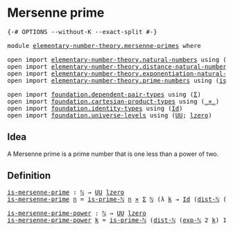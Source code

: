 # Mersenne prime

<pre class="Agda"><a id="27" class="Symbol">{-#</a> <a id="31" class="Keyword">OPTIONS</a> <a id="39" class="Pragma">--without-K</a> <a id="51" class="Pragma">--exact-split</a> <a id="65" class="Symbol">#-}</a>

<a id="70" class="Keyword">module</a> <a id="77" href="elementary-number-theory.mersenne-primes.html" class="Module">elementary-number-theory.mersenne-primes</a> <a id="118" class="Keyword">where</a>

<a id="125" class="Keyword">open</a> <a id="130" class="Keyword">import</a> <a id="137" href="elementary-number-theory.natural-numbers.html" class="Module">elementary-number-theory.natural-numbers</a> <a id="178" class="Keyword">using</a> <a id="184" class="Symbol">(</a><a id="185" href="elementary-number-theory.natural-numbers.html#1444" class="Datatype">ℕ</a><a id="186" class="Symbol">)</a>
<a id="188" class="Keyword">open</a> <a id="193" class="Keyword">import</a> <a id="200" href="elementary-number-theory.distance-natural-numbers.html" class="Module">elementary-number-theory.distance-natural-numbers</a> <a id="250" class="Keyword">using</a> <a id="256" class="Symbol">(</a><a id="257" href="elementary-number-theory.distance-natural-numbers.html#1308" class="Function">dist-ℕ</a><a id="263" class="Symbol">)</a>
<a id="265" class="Keyword">open</a> <a id="270" class="Keyword">import</a> <a id="277" href="elementary-number-theory.exponentiation-natural-numbers.html" class="Module">elementary-number-theory.exponentiation-natural-numbers</a> <a id="333" class="Keyword">using</a> <a id="339" class="Symbol">(</a><a id="340" href="elementary-number-theory.exponentiation-natural-numbers.html#671" class="Function">exp-ℕ</a><a id="345" class="Symbol">)</a>
<a id="347" class="Keyword">open</a> <a id="352" class="Keyword">import</a> <a id="359" href="elementary-number-theory.prime-numbers.html" class="Module">elementary-number-theory.prime-numbers</a> <a id="398" class="Keyword">using</a> <a id="404" class="Symbol">(</a><a id="405" href="elementary-number-theory.prime-numbers.html#1945" class="Function">is-prime-ℕ</a><a id="415" class="Symbol">)</a>

<a id="418" class="Keyword">open</a> <a id="423" class="Keyword">import</a> <a id="430" href="foundation.dependent-pair-types.html" class="Module">foundation.dependent-pair-types</a> <a id="462" class="Keyword">using</a> <a id="468" class="Symbol">(</a><a id="469" href="foundation-core.dependent-pair-types.html#502" class="Record">Σ</a><a id="470" class="Symbol">)</a>
<a id="472" class="Keyword">open</a> <a id="477" class="Keyword">import</a> <a id="484" href="foundation.cartesian-product-types.html" class="Module">foundation.cartesian-product-types</a> <a id="519" class="Keyword">using</a> <a id="525" class="Symbol">(</a><a id="526" href="foundation-core.cartesian-product-types.html#577" class="Function Operator">_×_</a><a id="529" class="Symbol">)</a>
<a id="531" class="Keyword">open</a> <a id="536" class="Keyword">import</a> <a id="543" href="foundation.identity-types.html" class="Module">foundation.identity-types</a> <a id="569" class="Keyword">using</a> <a id="575" class="Symbol">(</a><a id="576" href="foundation-core.identity-types.html#641" class="Datatype">Id</a><a id="578" class="Symbol">)</a>
<a id="580" class="Keyword">open</a> <a id="585" class="Keyword">import</a> <a id="592" href="foundation.universe-levels.html" class="Module">foundation.universe-levels</a> <a id="619" class="Keyword">using</a> <a id="625" class="Symbol">(</a><a id="626" href="foundation-core.universe-levels.html#222" class="Primitive">UU</a><a id="628" class="Symbol">;</a> <a id="630" href="Agda.Primitive.html#764" class="Primitive">lzero</a><a id="635" class="Symbol">)</a>
</pre>
## Idea

A Mersenne prime is a prime number that is one less than a power of two.

## Definition

<pre class="Agda"><a id="is-mersenne-prime"></a><a id="748" href="elementary-number-theory.mersenne-primes.html#748" class="Function">is-mersenne-prime</a> <a id="766" class="Symbol">:</a> <a id="768" href="elementary-number-theory.natural-numbers.html#1444" class="Datatype">ℕ</a> <a id="770" class="Symbol">→</a> <a id="772" href="foundation-core.universe-levels.html#222" class="Primitive">UU</a> <a id="775" href="Agda.Primitive.html#764" class="Primitive">lzero</a>
<a id="781" href="elementary-number-theory.mersenne-primes.html#748" class="Function">is-mersenne-prime</a> <a id="799" href="elementary-number-theory.mersenne-primes.html#799" class="Bound">n</a> <a id="801" class="Symbol">=</a> <a id="803" href="elementary-number-theory.prime-numbers.html#1945" class="Function">is-prime-ℕ</a> <a id="814" href="elementary-number-theory.mersenne-primes.html#799" class="Bound">n</a> <a id="816" href="foundation-core.cartesian-product-types.html#577" class="Function Operator">×</a> <a id="818" href="foundation-core.dependent-pair-types.html#502" class="Record">Σ</a> <a id="820" href="elementary-number-theory.natural-numbers.html#1444" class="Datatype">ℕ</a> <a id="822" class="Symbol">(λ</a> <a id="825" href="elementary-number-theory.mersenne-primes.html#825" class="Bound">k</a> <a id="827" class="Symbol">→</a> <a id="829" href="foundation-core.identity-types.html#641" class="Datatype">Id</a> <a id="832" class="Symbol">(</a><a id="833" href="elementary-number-theory.distance-natural-numbers.html#1308" class="Function">dist-ℕ</a> <a id="840" class="Symbol">(</a><a id="841" href="elementary-number-theory.exponentiation-natural-numbers.html#671" class="Function">exp-ℕ</a> <a id="847" class="Number">2</a> <a id="849" href="elementary-number-theory.mersenne-primes.html#825" class="Bound">k</a><a id="850" class="Symbol">)</a> <a id="852" class="Number">1</a><a id="853" class="Symbol">)</a> <a id="855" href="elementary-number-theory.mersenne-primes.html#799" class="Bound">n</a><a id="856" class="Symbol">)</a>

<a id="is-mersenne-prime-power"></a><a id="859" href="elementary-number-theory.mersenne-primes.html#859" class="Function">is-mersenne-prime-power</a> <a id="883" class="Symbol">:</a> <a id="885" href="elementary-number-theory.natural-numbers.html#1444" class="Datatype">ℕ</a> <a id="887" class="Symbol">→</a> <a id="889" href="foundation-core.universe-levels.html#222" class="Primitive">UU</a> <a id="892" href="Agda.Primitive.html#764" class="Primitive">lzero</a>
<a id="898" href="elementary-number-theory.mersenne-primes.html#859" class="Function">is-mersenne-prime-power</a> <a id="922" href="elementary-number-theory.mersenne-primes.html#922" class="Bound">k</a> <a id="924" class="Symbol">=</a> <a id="926" href="elementary-number-theory.prime-numbers.html#1945" class="Function">is-prime-ℕ</a> <a id="937" class="Symbol">(</a><a id="938" href="elementary-number-theory.distance-natural-numbers.html#1308" class="Function">dist-ℕ</a> <a id="945" class="Symbol">(</a><a id="946" href="elementary-number-theory.exponentiation-natural-numbers.html#671" class="Function">exp-ℕ</a> <a id="952" class="Number">2</a> <a id="954" href="elementary-number-theory.mersenne-primes.html#922" class="Bound">k</a><a id="955" class="Symbol">)</a> <a id="957" class="Number">1</a><a id="958" class="Symbol">)</a>
</pre>